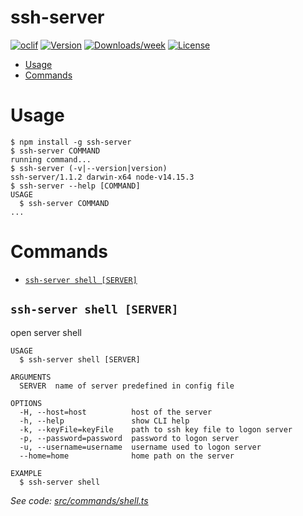 ssh-server
==========



[![oclif](https://img.shields.io/badge/cli-oclif-brightgreen.svg)](https://oclif.io)
[![Version](https://img.shields.io/npm/v/ssh-server.svg)](https://npmjs.org/package/ssh-server)
[![Downloads/week](https://img.shields.io/npm/dw/ssh-server.svg)](https://npmjs.org/package/ssh-server)
[![License](https://img.shields.io/npm/l/ssh-server.svg)](https://github.com/Troublor/ssh-server/blob/master/package.json)

<!-- toc -->
* [Usage](#usage)
* [Commands](#commands)
<!-- tocstop -->
# Usage
<!-- usage -->
```sh-session
$ npm install -g ssh-server
$ ssh-server COMMAND
running command...
$ ssh-server (-v|--version|version)
ssh-server/1.1.2 darwin-x64 node-v14.15.3
$ ssh-server --help [COMMAND]
USAGE
  $ ssh-server COMMAND
...
```
<!-- usagestop -->
# Commands
<!-- commands -->
* [`ssh-server shell [SERVER]`](#ssh-server-shell-server)

## `ssh-server shell [SERVER]`

open server shell

```
USAGE
  $ ssh-server shell [SERVER]

ARGUMENTS
  SERVER  name of server predefined in config file

OPTIONS
  -H, --host=host          host of the server
  -h, --help               show CLI help
  -k, --keyFile=keyFile    path to ssh key file to logon server
  -p, --password=password  password to logon server
  -u, --username=username  username used to logon server
  --home=home              home path on the server

EXAMPLE
  $ ssh-server shell
```

_See code: [src/commands/shell.ts](https://github.com/Troublor/ssh-server/blob/v1.1.2/src/commands/shell.ts)_
<!-- commandsstop -->
